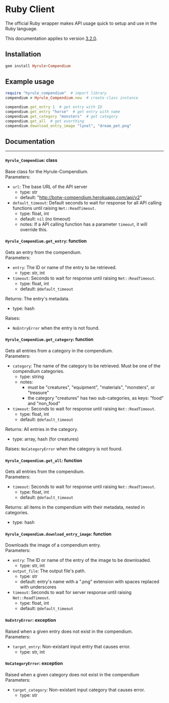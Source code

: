 # Ruby Client
The official Ruby wrapper makes API usage quick to setup and use in the Ruby language.

This documentation applies to version [3.2.0](https://github.com/gadhagod/Hyrule-Compendium-ruby-client/releases/tag/3.2.0).

## Installation
```ruby
gem install Hyrule-Compendium
```
## Example usage
```ruby
require "hyrule_compendium"  # import library
compendium = Hyrule_Compendium.new  # create class instance

compendium.get_entry 1  # get entry with ID
compendium.get_entry "horse"  # get entry with name
compendium.get_category "monsters"  # get category
compendium.get_all  # get everthing
compendium.download_entry_image "lynel", "dream_pet.png"
```

## Documentation

***

#### `Hyrule_Compendium`: class
Base class for the Hyrule-Compendium.  
Parameters:
* `url`: The base URL of the API server
    - type: str
    - default: "http://botw-compendium.herokuapp.com/api/v2"
* `default_timeout`: Default seconds to wait for response for all API calling functions until raising `Net::ReadTimeout`.
    - type: float, int
    - default: `nil` (no timeout)
    - notes: If a API calling function has a parameter `timeout`, it will override this.

#### `Hyrule_Compendium.get_entry`: function
Gets an entry from the compendium.<br>
Parameters:
* `entry`: The ID or name of the entry to be retrieved.
    - type: str, int
* `timeout`: Seconds to wait for response until raising `Net::ReadTimeout`.
    - type: float, int
    - default: `@default_timeout`

Returns: The entry's metadata.
- type: hash

Raises:
* `NoEntryError` when the entry is not found.

#### `Hyrule_Compendium.get_category`: function
Gets all entries from a category in the compendium.<br>
Parameters:
* `category`: The name of the category to be retrieved. Must be one of the compendium categories.
    - type: string
    - notes: 
        * must be "creatures", "equipment", "materials", "monsters", or "treasure"
        * the category "creatures" has two sub-categories, as keys: "food" and "non_food"
* `timeout`: Seconds to wait for response until raising `Net::ReadTimeout`.
    - type: float, int
    - default: `@default_timeout`

Returns: All entries in the category.
- type: array, hash (for creatures)

Raises: `NoCategoryError` when the category is not found.

#### `Hyrule_Compendium.get_all`: function
Gets all entries from the compendium.<br>
Parameters:
* `timeout`: Seconds to wait for response until raising `Net::ReadTimeout`.
    - type: float, int
    - default: `@default_timeout`

Returns: all items in the compendium with their metadata, nested in categories.
- type: hash

#### `Hyrule_Compendium.download_entry_image`: function
Downloads the image of a compendium entry.<br>
Parameters:
* `entry`: The ID or name of the entry of the image to be downloaded.
    - type: str, int
* `output_file`: The output file's path.
    - type: str
    - default: entry's name with a ".png" extension with spaces replaced with underscores
* `timeout`: Seconds to wait for server response until raising `Net::ReadTimeout`.
    - type: float, int
    - default: `@default_timeout`

#### `NoEntryError`: exception
Raised when a given entry does not exist in the compendium.<br>
Parameters:
* `target_entry`: Non-existant input entry that causes error.
    - type: str, int

#### `NoCategoryError`: exception
Raised when a given category does not exist in the compendium 
Parameters:
* `target_category`: Non-existant input category that causes error.
    - type: str